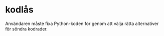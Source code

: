 # kodlås
Användaren måste fixa Python-koden för genom att välja rätta alternativer för söndra kodrader.
